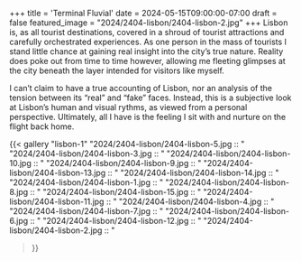 +++
title = 'Terminal Fluvial'
date = 2024-05-15T09:00:00-07:00
draft = false
featured_image = "2024/2404-lisbon/2404-lisbon-2.jpg"
+++
Lisbon is, as all tourist destinations, covered in a shroud of tourist attractions and carefully orchestrated experiences. As one person in the mass of tourists I stand little chance at gaining real insight into the city’s true nature. Reality does poke out from time to time however, allowing me fleeting glimpses at the city beneath the layer intended for visitors like myself.

I can’t claim to have a true accounting of Lisbon, nor an analysis of the tension between its “real” and “fake” faces. Instead, this is a subjective look at Lisbon’s human and visual rythms, as viewed from a personal perspective.
Ultimately, all I have is the feeling I sit with and nurture on the flight back home.

{{< gallery "lisbon-1"
"2024/2404-lisbon/2404-lisbon-5.jpg ::  "
"2024/2404-lisbon/2404-lisbon-3.jpg ::  "
"2024/2404-lisbon/2404-lisbon-10.jpg ::  " 
"2024/2404-lisbon/2404-lisbon-9.jpg ::  "
"2024/2404-lisbon/2404-lisbon-13.jpg ::  "
"2024/2404-lisbon/2404-lisbon-14.jpg ::  "
"2024/2404-lisbon/2404-lisbon-1.jpg ::  "
"2024/2404-lisbon/2404-lisbon-8.jpg ::  "
"2024/2404-lisbon/2404-lisbon-15.jpg ::  "
"2024/2404-lisbon/2404-lisbon-11.jpg ::  "
"2024/2404-lisbon/2404-lisbon-4.jpg ::  "
"2024/2404-lisbon/2404-lisbon-7.jpg ::  "
"2024/2404-lisbon/2404-lisbon-6.jpg ::  "
"2024/2404-lisbon/2404-lisbon-12.jpg ::  "
"2024/2404-lisbon/2404-lisbon-2.jpg ::  "
>}}
